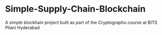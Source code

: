 # Simple-Supply-Chain-Blockchain
A simple blockhain project built as part of the Cryptographu course at BITS Pilani Hyderabad
